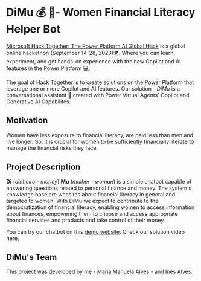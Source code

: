 # DiMu 💰 📔- Women Financial Literacy Helper Bot

[Microsoft Hack Together: The Power Platform AI Global Hack](https://learn.microsoft.com/en-us/events/hack-together-powerplatform-ai/) is a global online hackathon (September 14-28, 2023)🌍. Where you can learn, experiment, and get hands-on experience with the new Copilot and AI features in the Power Platform 💻. 

The goal of Hack Together is to create solutions on the Power Platform that leverage one or more Copilot and AI features. Our solution - *DiMu* is a conversational assistant 🤖 created with Power Virtual Agents' Copilot and Generative AI Capabilites.

## Motivation

Women have less exposure to financial literacy, are paid less than men and live longer. So, it is crucial for women to be sufficiently financially literate to manage the financial risks they face.

## Project Description

**Di** (*dinheiro - money*) **Mu** (*mulher - woman*) is a simple chatbot capable of answering questions related to personal finance and money. The system's knowledge base are websites about financial literacy in general and targeted to women. With DiMu we expect to contribute to the democratization of financial literacy, enabling women to access information about finances, empowering them to choose and access appropriate financial services and products and take control of their money.

You can try our chatbot on this [demo website](https://web.powerva.microsoft.com/environments/2e9ef168-bfef-e2b4-8737-16cb16a3cd10/bots/cr478_bot1/canvas?__version__=2).
Check our solution video [here]().

## DiMu's Team

This project was developed by me - [Maria Manuela Alves](https://www.linkedin.com/in/maria-manuela-alves/) - and [Inês Alves](http://www.linkedin.com/in/inêstavaresalves).

